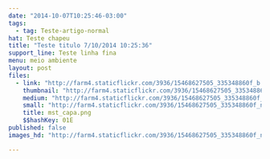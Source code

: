```yaml
---
date: "2014-10-07T10:25:46-03:00"
tags:
  - tag: Teste-artigo-normal
hat: Teste chapeu
title: "Teste titulo 7/10/2014 10:25:36"
support_line: Teste linha fina
menu: meio ambiente
layout: post
files:
  - link: "http://farm4.staticflickr.com/3936/15468627505_335348860f_b.jpg"
    thumbnail: "http://farm4.staticflickr.com/3936/15468627505_335348860f_t.jpg"
    medium: "http://farm4.staticflickr.com/3936/15468627505_335348860f_z.jpg"
    small: "http://farm4.staticflickr.com/3936/15468627505_335348860f_n.jpg"
    title: mst_capa.png
    $$hashKey: 01E
published: false
images_hd: "http://farm4.staticflickr.com/3936/15468627505_335348860f_n.jpg"

---
```

